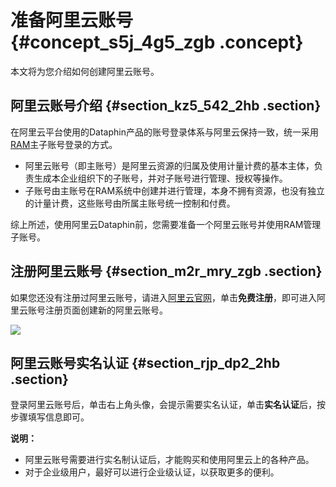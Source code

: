 # 准备阿里云账号 {#concept_s5j_4g5_zgb .concept}

本文将为您介绍如何创建阿里云账号。

## 阿里云账号介绍 {#section_kz5_542_2hb .section}

在阿里云平台使用的Dataphin产品的账号登录体系与阿里云保持一致，统一采用[RAM](https://help.aliyun.com/document_detail/28627.html)主子账号登录的方式。

-   阿里云账号（即主账号）是阿里云资源的归属及使用计量计费的基本主体，负责生成本企业组织下的子账号，并对子账号进行管理、授权等操作。
-   子账号由主账号在RAM系统中创建并进行管理，本身不拥有资源，也没有独立的计量计费，这些账号由所属主账号统一控制和付费。

综上所述，使用阿里云Dataphin前，您需要准备一个阿里云账号并使用RAM管理子账号。

## 注册阿里云账号 {#section_m2r_mry_zgb .section}

如果您还没有注册过阿里云账号，请进入[阿里云官网](https://www.aliyun.com/)，单击**免费注册**，即可进入阿里云账号注册页面创建新的阿里云账号。

![](http://static-aliyun-doc.oss-cn-hangzhou.aliyuncs.com/assets/img/135650/155599017241318_zh-CN.png)

## 阿里云账号实名认证 {#section_rjp_dp2_2hb .section}

登录阿里云账号后，单击右上角头像，会提示需要实名认证，单击**实名认证**后，按步骤填写信息即可。

**说明：** 

-   阿里云账号需要进行实名制认证后，才能购买和使用阿里云上的各种产品。
-   对于企业级用户，最好可以进行企业级认证，以获取更多的便利。

